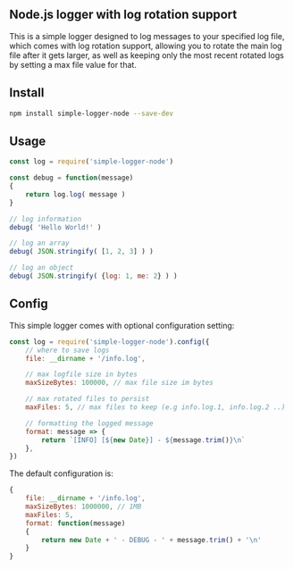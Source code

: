 ## Node.js logger with log rotation support

This is a simple logger designed to log messages to your specified log file, which comes with log rotation support, allowing you to rotate the main log file after it gets larger, as well as keeping only the most recent rotated logs by setting a max file value for that.

## Install

```bash
npm install simple-logger-node --save-dev
```

## Usage

```javascript
const log = require('simple-logger-node')

const debug = function(message)
{
    return log.log( message )
}

// log information
debug( 'Hello World!' )

// log an array
debug( JSON.stringify( [1, 2, 3] ) )

// log an object
debug( JSON.stringify( {log: 1, me: 2} ) )
```

## Config

This simple logger comes with optional configuration setting:

```javascript
const log = require('simple-logger-node').config({
    // where to save logs
    file: __dirname + '/info.log',

    // max logfile size in bytes
    maxSizeBytes: 100000, // max file size im bytes

    // max rotated files to persist
    maxFiles: 5, // max files to keep (e.g info.log.1, info.log.2 ..)

    // formatting the logged message
    format: message => {
        return `[INFO] [${new Date}] - ${message.trim()}\n`
    },
})

```

The default configuration is:

```javascript
{
    file: __dirname + '/info.log',
    maxSizeBytes: 1000000, // 1MB
    maxFiles: 5,
    format: function(message)
    {
        return new Date + ' - DEBUG - ' + message.trim() + '\n'
    }
}
```